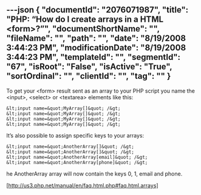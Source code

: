 ---json
{
  "documentId": "2076071987",
  "title": "PHP: “How do I create arrays in a HTML &lt;form&gt;?”",
  "documentShortName": "",
  "fileName": "",
  "path": "",
  "date": "8/19/2008 3:44:23 PM",
  "modificationDate": "8/19/2008 3:44:23 PM",
  "templateId": "",
  "segmentId": "67",
  "isRoot": "False",
  "isActive": "True",
  "sortOrdinal": "",
  "clientId": "",
  "tag": ""
}
---

To get your &lt;form&gt; result sent as an array to your PHP script you name the &lt;input&gt;, &lt;select&gt; or &lt;textarea&gt;  elements like this:

    &lt;input name=&quot;MyArray[]&quot; /&gt;
    &lt;input name=&quot;MyArray[]&quot; /&gt;
    &lt;input name=&quot;MyArray[]&quot; /&gt;
    &lt;input name=&quot;MyArray[]&quot; /&gt;

It’s also possible to assign specific keys to your arrays: 

    &lt;input name=&quot;AnotherArray[]&quot; /&gt;
    &lt;input name=&quot;AnotherArray[]&quot; /&gt;
    &lt;input name=&quot;AnotherArray[email]&quot; /&gt;
    &lt;input name=&quot;AnotherArray[phone]&quot; /&gt;

he AnotherArray array will now contain the keys 0, 1, email and phone.

[http://us3.php.net/manual/en/faq.html.php#faq.html.arrays]
